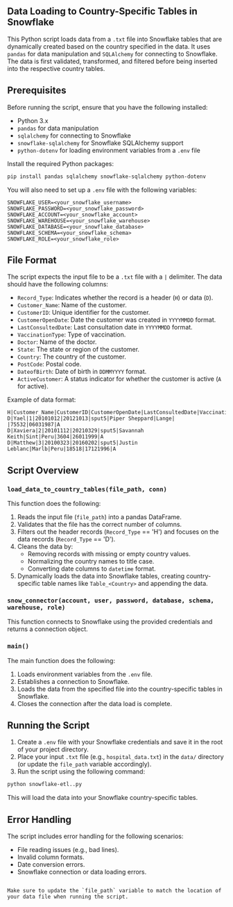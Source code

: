 ## Data Loading to Country-Specific Tables in Snowflake

This Python script loads data from a `.txt` file into Snowflake tables that are dynamically created based on the country specified in the data. It uses `pandas` for data manipulation and `SQLAlchemy` for connecting to Snowflake. The data is first validated, transformed, and filtered before being inserted into the respective country tables.

## Prerequisites

Before running the script, ensure that you have the following installed:

- Python 3.x
- `pandas` for data manipulation
- `sqlalchemy` for connecting to Snowflake
- `snowflake-sqlalchemy` for Snowflake SQLAlchemy support
- `python-dotenv` for loading environment variables from a `.env` file

Install the required Python packages:

```bash
pip install pandas sqlalchemy snowflake-sqlalchemy python-dotenv
```

You will also need to set up a `.env` file with the following variables:

```
SNOWFLAKE_USER=<your_snowflake_username>
SNOWFLAKE_PASSWORD=<your_snowflake_password>
SNOWFLAKE_ACCOUNT=<your_snowflake_account>
SNOWFLAKE_WAREHOUSE=<your_snowflake_warehouse>
SNOWFLAKE_DATABASE=<your_snowflake_database>
SNOWFLAKE_SCHEMA=<your_snowflake_schema>
SNOWFLAKE_ROLE=<your_snowflake_role>
```

## File Format

The script expects the input file to be a `.txt` file with a `|` delimiter. The data should have the following columns:

- `Record_Type`: Indicates whether the record is a header (`H`) or data (`D`).
- `Customer_Name`: Name of the customer.
- `CustomerID`: Unique identifier for the customer.
- `CustomerOpenDate`: Date the customer was created in `YYYYMMDD` format.
- `LastConsultedDate`: Last consultation date in `YYYYMMDD` format.
- `VaccinationType`: Type of vaccination.
- `Doctor`: Name of the doctor.
- `State`: The state or region of the customer.
- `Country`: The country of the customer.
- `PostCode`: Postal code.
- `DateofBirth`: Date of birth in `DDMMYYYY` format.
- `ActiveCustomer`: A status indicator for whether the customer is active (`A` for active).

Example of data format:

```
H|Customer_Name|CustomerID|CustomerOpenDate|LastConsultedDate|VaccinationType|Doctor|State|Country|PostCode|DateofBirth|ActiveCustomer
D|Yael|1|20101012|20121013|sput5|Piper Sheppard|Lange| |75532|06031987|A
D|Xaviera|2|20101112|20210329|sput5|Savannah Keith|Sint|Peru|3604|26011999|A
D|Matthew|3|20100323|20160202|sput5|Justin Leblanc|Marlb|Peru|18518|17121996|A
```

## Script Overview

### `load_data_to_country_tables(file_path, conn)`

This function does the following:
1. Reads the input file (`file_path`) into a pandas DataFrame.
2. Validates that the file has the correct number of columns.
3. Filters out the header records (`Record_Type` == 'H') and focuses on the data records (`Record_Type` == 'D').
4. Cleans the data by:
   - Removing records with missing or empty country values.
   - Normalizing the country names to title case.
   - Converting date columns to `datetime` format.
5. Dynamically loads the data into Snowflake tables, creating country-specific table names like `Table_<Country>` and appending the data.

### `snow_connector(account, user, password, database, schema, warehouse, role)`

This function connects to Snowflake using the provided credentials and returns a connection object.

### `main()`

The main function does the following:
1. Loads environment variables from the `.env` file.
2. Establishes a connection to Snowflake.
3. Loads the data from the specified file into the country-specific tables in Snowflake.
4. Closes the connection after the data load is complete.

## Running the Script

1. Create a `.env` file with your Snowflake credentials and save it in the root of your project directory.
2. Place your input `.txt` file (e.g., `hospital_data.txt`) in the `data/` directory (or update the `file_path` variable accordingly).
3. Run the script using the following command:

```bash
python snowflake-etl..py
```

This will load the data into your Snowflake country-specific tables.

## Error Handling

The script includes error handling for the following scenarios:
- File reading issues (e.g., bad lines).
- Invalid column formats.
- Date conversion errors.
- Snowflake connection or data loading errors.


```

Make sure to update the `file_path` variable to match the location of your data file when running the script.
